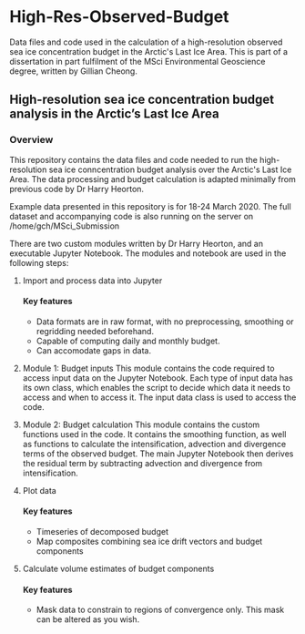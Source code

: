 # High-Res-Observed-Budget
 Data files and code used in the calculation of a high-resolution observed sea ice concentration budget in the Arctic's Last Ice Area. This is part of a dissertation in part fulfilment of the MSci Environmental Geoscience degree, written by Gillian Cheong.

 ## High-resolution sea ice concentration budget analysis in the Arctic’s Last Ice Area
 ### Overview
 This repository contains the data files and code needed to run the high-resolution sea ice conncentration budget analysis over the Arctic's Last Ice Area. The data processing and budget calculation is adapted minimally from previous code by Dr Harry Heorton. 

 Example data presented in this repository is for 18-24 March 2020. The full dataset and accompanying code is also running on the server on /home/gch/MSci_Submission

 There are two custom modules written by Dr Harry Heorton, and an executable Jupyter Notebook. The modules and notebook are used in the following steps:
 1. Import and process data into Jupyter
    #### Key features
    - Data formats are in raw format, with no preprocessing, smoothing or regridding needed beforehand. 
    - Capable of computing daily and monthly budget.
    - Can accomodate gaps in data.

 2. Module 1: Budget inputs
 This module contains the code required to access input data on the Jupyter Notebook. Each type of input data has its own class, which enables the script to decide which data it needs to access and when to access it. The input data class is used to access the code.

 3. Module 2: Budget calculation
 This module contains the custom functions used in the code. It contains the smoothing function, as well as functions to calculate the intensification, advection and divergence terms of the observed budget. The main Jupyter Notebook then derives the residual term by subtracting advection and divergence from intensification.

 4. Plot data
    #### Key features
    - Timeseries of decomposed budget
    - Map composites combining sea ice drift vectors and budget components

 5. Calculate volume estimates of budget components
    #### Key features
    - Mask data to constrain to regions of convergence only. This mask can be altered as you wish. 

